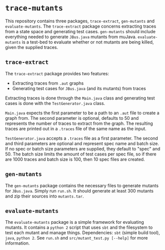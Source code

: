 # `trace-mutants`

This repository contains three packages, `trace-extract`, `gen-mutants` and `evaluate-mutants`.
The `trace-extract` package concerns extracting traces from a state space and generating test cases.
`gen-mutants` should include everything needed to generate `JBus.java` mutants from muJava.
`evaluate-mutants` is a test-bed to evaluate whether or not mutants are being killed, given the supplied traces.

## `trace-extract`

The `trace-extract` package provides two features:

* Extracting traces from `.aut` graphs
* Generating test cases for `JBus.java` (and its mutants) from traces

Extracting traces is done through the `Main.java` class and generating test cases is done with the `TestGenerator.java` class.

`Main.java` expects the first parameter to be a path to an `.aut` file to create a graph from.
The second parameter is optional, defaults to 50 and represents the number of traces to extract from the graph.
The resulting traces are printed out in a `.traces` file of the same name as the input.

`TestGenerator.java` accepts a `.traces` file as a first parameter.
The second and third parameters are optional and represent spec name and batch size.
If no spec or batch size parameters are supplied, they default to "spec" and 50.
The batch size limits the amount of test cases per spec file, 
so if there are 1000 traces and batch size is 100, then 10 spec files are created.

## `gen-mutants`

The `gen-mutants` package contains the necessary files to generate mutants for `JBus.java`. 
Simply run `run.sh`. It should generate at least 300 mutants and zip their sources into `mutants.tar`.

## `evaluate-mutants`

The `evaluate-mutants` package is a simple framework for evaluating mutants.
It contains a `python 2` script that uses `sbt` and the filesystem to test each mutant and manage things.
Dependencies: `sbt` (simple build tool), `java`, `python 2`.
See `run.sh` and `src/mutant_test.py [--help]` for more information.
